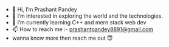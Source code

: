 - 👋 Hi, I’m Prashant Pandey
- 👀 I’m interested in exploring the world and the technologies.
- 🌱 I’m currently learning C++ and mern stack web dev
- 📫 How to reach me :- prashantpandey8891@gmail.com
- wanna know more then reach me out 😇

<!---
1-Prashant/1-Prashant is a ✨ special ✨ repository because its `README.md` (this file) appears on your GitHub profile.
You can click the Preview link to take a look at your changes.
--->
